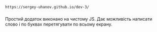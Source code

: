```
https://sergey-uhanov.github.io/dev-3/
```
###
Простий додаток виконано на чистому JS. Дає можливість написати слово і по буквах перетягувати по всьому екрану.
